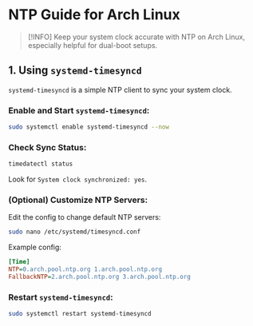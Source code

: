 # NTP Guide for Arch Linux

> [!INFO]
> Keep your system clock accurate with NTP on Arch Linux, especially helpful for dual-boot setups.

## 1. Using `systemd-timesyncd`

`systemd-timesyncd` is a simple NTP client to sync your system clock.

### Enable and Start `systemd-timesyncd`:

```bash
sudo systemctl enable systemd-timesyncd --now
```

### Check Sync Status:

```bash
timedatectl status
```

Look for `System clock synchronized: yes`.

### (Optional) Customize NTP Servers:

Edit the config to change default NTP servers:

```bash
sudo nano /etc/systemd/timesyncd.conf
```

Example config:

```ini
[Time]
NTP=0.arch.pool.ntp.org 1.arch.pool.ntp.org
FallbackNTP=2.arch.pool.ntp.org 3.arch.pool.ntp.org
```

### Restart `systemd-timesyncd`:

```bash
sudo systemctl restart systemd-timesyncd
```
